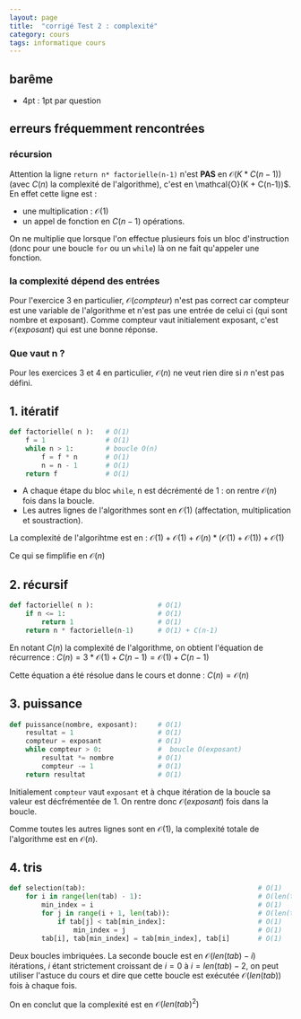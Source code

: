 ```yaml
---
layout: page
title:  "corrigé Test 2 : complexité"
category: cours
tags: informatique cours 
---
```


## barême

* 4pt : 1pt par question

## erreurs fréquemment rencontrées

### récursion

Attention la ligne `return n* factorielle(n-1)` n'est **PAS** en $\mathcal{O}(K * C(n-1))$ (avec $C(n)$ la complexité de l'algorithme), c'est en \mathcal{O}(K + C(n-1))$. En effet cette ligne est :

* une multiplication : $\mathcal{O}(1)$
* un appel de fonction en $C(n-1)$ opérations.

On ne multiplie que lorsque l'on effectue plusieurs fois un bloc d'instruction (donc pour une boucle `for` ou un `while`) là on ne fait qu'appeler une fonction.

### la complexité dépend des entrées

Pour l'exercice 3 en particulier, $\mathcal{O}(compteur)$ n'est pas correct car compteur est une variable de l'algorithme et n'est pas une entrée de celui ci (qui sont nombre et exposant). Comme compteur vaut initialement exposant, c'est $\mathcal{O}(exposant)$ qui est une bonne réponse.

### Que vaut n ?

Pour les exercices 3 et 4 en particulier, $\mathcal{O}(n)$ ne veut rien dire si $n$ n'est pas défini.

## 1. itératif

```python
def factorielle( n ):   # O(1)
    f = 1               # O(1)
    while n > 1:        # boucle O(n)
        f = f * n       # O(1)
        n = n - 1       # O(1)
    return f            # O(1)
```

* A chaque étape du bloc `while`, n est décrémenté de 1 : on rentre $\mathcal{O}(n)$ fois dans la boucle.
* Les autres lignes de l'algorithmes sont en $\mathcal{O}(1)$ (affectation, multiplication et soustraction).

La complexité de l'algorihtme est en : $\mathcal{O}(1) + \mathcal{O}(1) +  \mathcal{O}(n) * (\mathcal{O}(1) + \mathcal{O}(1)) + \mathcal{O}(1)$

Ce qui se fimplifie en $\mathcal{O}(n)$

## 2. récursif

```python
def factorielle( n ):                # O(1)
    if n <= 1:                       # O(1)
        return 1                     # O(1)
    return n * factorielle(n-1)      # O(1) + C(n-1)
```

En notant $C(n)$ la complexité de l'algorithme, on obtient l'équation de récurrence : $C(n) = 3 * \mathcal{O}(1) + C(n-1) = \mathcal{O}(1) + C(n-1)$ 

Cette équation a été résolue dans le cours et donne : $C(n) = \mathcal{O}(n)$

## 3. puissance

```python
def puissance(nombre, exposant):     # O(1)
    resultat = 1                     # O(1)
    compteur = exposant              # O(1)
    while compteur > 0:              #  boucle O(exposant)
        resultat *= nombre           # O(1)
        compteur -= 1                # O(1)
    return resultat                  # O(1)
```

Initialement `compteur` vaut `exposant` et à chque itération de la boucle sa valeur est décfrémentée de 1. On rentre donc $\mathcal{O}(exposant)$ fois dans la boucle.

Comme toutes les autres lignes sont en $\mathcal{O}(1)$, la complexité totale de l'algorithme est en $\mathcal{O}(n)$.

## 4. tris

```python
def selection(tab):                                           # O(1)
    for i in range(len(tab) - 1):                             # O(len(tab))
        min_index = i                                         # O(1)
        for j in range(i + 1, len(tab)):                      # O(len(tab) - i) boucle i allant de 0 à len(tab) -2 
            if tab[j] < tab[min_index]:                       # O(1)
                min_index = j                                 # O(1)
        tab[i], tab[min_index] = tab[min_index], tab[i]       # O(1)
```

Deux boucles imbriquées. La seconde boucle est en $\mathcal{O}(len(tab)- i)$ itérations, $i$ étant strictement croissant de $i=0$ à $i = len(tab) - 2$, on peut utiliser l'astuce du cours et dire que cette boucle est exécutée $\mathcal{O}(len(tab))$ fois à chaque fois.

On en conclut que la complexité est en $\mathcal{O}(len(tab) ^2)$